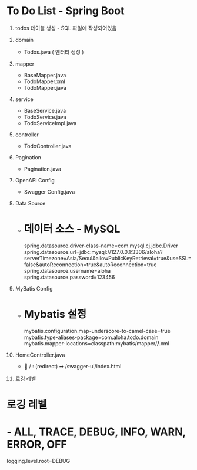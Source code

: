 # To Do List - Spring Boot
1. todos 테이블 생성 - SQL 파일에 작성되어있음
2. domain
    - Todos.java ( 엔터티 생성 )

3. mapper
    - BaseMapper.java
    - TodoMapper.xml
    - TodoMapper.java

4. service
    - BaseService.java
    - TodoService.java
    - TodoServiceImpl.java

5. controller
    - TodoController.java

6. Pagination
    - Pagination.java

7. OpenAPI Config
    - Swagger Config.java

8. Data Source
    - # 데이터 소스 - MySQL
        spring.datasource.driver-class-name=com.mysql.cj.jdbc.Driver
        spring.datasource.url=jdbc:mysql://127.0.0.1:3306/aloha?serverTimezone=Asia/Seoul&allowPublicKeyRetrieval=true&useSSL=false&autoReconnection=true&autoReconnection=true
        spring.datasource.username=aloha
        spring.datasource.password=123456

9. MyBatis Config
    - # Mybatis 설정
        mybatis.configuration.map-underscore-to-camel-case=true
        mybatis.type-aliases-package=com.aloha.todo.domain
        mybatis.mapper-locations=classpath:mybatis/mapper/**/**.xml

10. HomeController.java
    - 🔗 / : (redirect) ➡ /swagger-ui/index.html

11. 로깅 레벨
# 로깅 레벨 
# - ALL, TRACE, DEBUG, INFO, WARN, ERROR, OFF
logging.level.root=DEBUG
